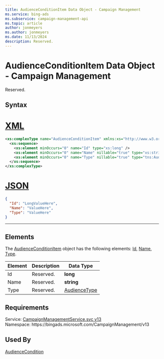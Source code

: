 ```yaml
---
title: AudienceConditionItem Data Object - Campaign Management
ms.service: bing-ads
ms.subservice: campaign-management-api
ms.topic: article
author: jonmeyers
ms.author: jonmeyers
ms.date: 11/13/2024
description: Reserved.
---
```

# AudienceConditionItem Data Object - Campaign Management
Reserved.

## Syntax

# [XML](#tab/xml)

```xml
<xs:complexType name="AudienceConditionItem" xmlns:xs="http://www.w3.org/2001/XMLSchema">
  <xs:sequence>
    <xs:element minOccurs="0" name="Id" type="xs:long" />
    <xs:element minOccurs="0" name="Name" nillable="true" type="xs:string" />
    <xs:element minOccurs="0" name="Type" nillable="true" type="tns:AudienceType" />
  </xs:sequence>
</xs:complexType>
```

# [JSON](#tab/json)

```json
{
  "Id": "LongValueHere",
  "Name": "ValueHere",
  "Type": "ValueHere"
}
```

-----

## <a name="elements"></a>Elements

The [AudienceConditionItem](audienceconditionitem.md) object has the following elements: [Id](#id), [Name](#name), [Type](#type).

|Element|Description|Data Type|
|-----------|---------------|-------------|
|<a name="id"></a>Id|Reserved.|**long**|
|<a name="name"></a>Name|Reserved.|**string**|
|<a name="type"></a>Type|Reserved.|[AudienceType](audiencetype.md)|

## Requirements
Service: [CampaignManagementService.svc v13](https://campaign.api.bingads.microsoft.com/Api/Advertiser/CampaignManagement/v13/CampaignManagementService.svc)  
Namespace: https\://bingads.microsoft.com/CampaignManagement/v13  

## Used By
[AudienceCondition](audiencecondition.md)  

